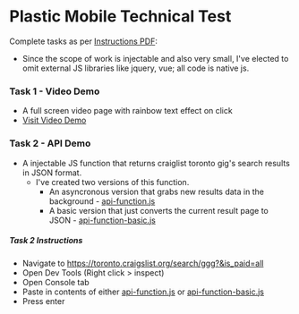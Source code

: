 # Plastic Mobile Technical Test

Complete tasks as per [Instructions PDF](https://github.com/htkoca/pm-technical-interview/blob/master/UI%20Dev%20test.pdf):
- Since the scope of work is injectable and also very small, I've elected to omit external JS libraries like jquery, vue; all code is native js.

### Task 1 - Video Demo
- A full screen video page with rainbow text effect on click
- [Visit Video Demo](https://htkoca.github.io/pm-technical-interview/video-demo/)

### Task 2 - API Demo
- A injectable JS function that returns craiglist toronto gig's search results in JSON format.
  - I've created two versions of this function.
    - An asyncronous version that grabs new results data in the background - [api-function.js](https://github.com/htkoca/pm-technical-interview/blob/master/api-demo/assets/api-function.js)
    - A basic version that just converts the current result page to JSON - [api-function-basic.js](https://github.com/htkoca/pm-technical-interview/blob/master/api-demo/assets/api-function-basic.js)

##### Task 2 Instructions
- Navigate to https://toronto.craigslist.org/search/ggg?&is_paid=all
- Open Dev Tools (Right click > inspect)
- Open Console tab
- Paste in contents of either [api-function.js](https://github.com/htkoca/pm-technical-interview/blob/master/api-demo/assets/api-function.js) or [api-function-basic.js](https://github.com/htkoca/pm-technical-interview/blob/master/api-demo/assets/api-function-basic.js)
- Press enter
